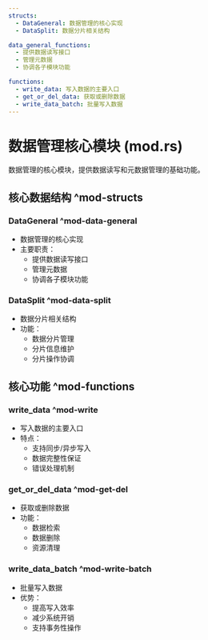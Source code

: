 ```yaml
---
structs:
  - DataGeneral: 数据管理的核心实现
  - DataSplit: 数据分片相关结构

data_general_functions:
  - 提供数据读写接口
  - 管理元数据
  - 协调各子模块功能

functions:
  - write_data: 写入数据的主要入口
  - get_or_del_data: 获取或删除数据
  - write_data_batch: 批量写入数据
---
```


# 数据管理核心模块 (mod.rs)

数据管理的核心模块，提供数据读写和元数据管理的基础功能。

## 核心数据结构 ^mod-structs

### DataGeneral ^mod-data-general
- 数据管理的核心实现
- 主要职责：
  - 提供数据读写接口
  - 管理元数据
  - 协调各子模块功能

### DataSplit ^mod-data-split
- 数据分片相关结构
- 功能：
  - 数据分片管理
  - 分片信息维护
  - 分片操作协调

## 核心功能 ^mod-functions

### write_data ^mod-write
- 写入数据的主要入口
- 特点：
  - 支持同步/异步写入
  - 数据完整性保证
  - 错误处理机制

### get_or_del_data ^mod-get-del
- 获取或删除数据
- 功能：
  - 数据检索
  - 数据删除
  - 资源清理

### write_data_batch ^mod-write-batch
- 批量写入数据
- 优势：
  - 提高写入效率
  - 减少系统开销
  - 支持事务性操作
